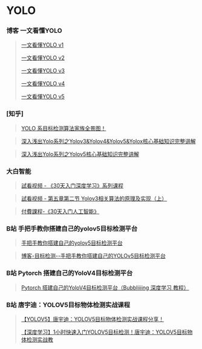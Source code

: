 # YOLO

### 博客 一文看懂YOLO
> [一文看懂YOLO v1](https://blog.csdn.net/litt1e/article/details/88814417)
>
> [一文看懂YOLO v2](https://blog.csdn.net/litt1e/article/details/88852745)
>
> [一文看懂YOLO v3](https://blog.csdn.net/litt1e/article/details/88907542)
>
> [一文看懂YOLO v4](https://blog.csdn.net/litt1e/article/details/119712337)
> 
> [一文看懂YOLO v5](https://blog.csdn.net/litt1e/article/details/119714797)



### [知乎] 
> [YOLO 系目标检测算法家族全景图！](https://zhuanlan.zhihu.com/p/165445276)

> [深入浅出Yolo系列之Yolov3&Yolov4&Yolov5&Yolox核心基础知识完整讲解](https://zhuanlan.zhihu.com/p/143747206)

> [深入浅出Yolo系列之Yolov5核心基础知识完整讲解](https://zhuanlan.zhihu.com/p/172121380)

### 大白智能
> [試看视频 - 《30天入门深度学习》系列课程](https://www.jiangdabai.com/vcat/%E3%80%8A30%E5%A4%A9%E5%85%A5%E9%97%A8%E6%B7%B1%E5%BA%A6%E5%AD%A6%E4%B9%A0%E3%80%8B%E7%B3%BB%E5%88%97%E8%AF%BE%E7%A8%8B)

> [試看视频 - 第五章第二节 Yolov3相关算法的原理及实现（上）](https://www.jiangdabai.com/video/%e5%8f%91%e5%b8%83%e8%a7%86%e9%a2%91%e6%b5%8b%e8%af%95-2-2-2-2-2-3)

>[付費課程-《30天入门人工智能》](https://ke.qq.com/course/3454999?tuin=16348fd5)

### B站 手把手教你搭建自己的yolov5目标检测平台
> [手把手教你搭建自己的yolov5目标检测平台](https://www.bilibili.com/video/BV1f44y187Xg?p=5)

> [博客-目标检测--手把手教你搭建自己的YOLOv5目标检测平台](https://blog.csdn.net/didiaopao/category_11321656.html?spm=1001.2014.3001.5482)

### B站 Pytorch 搭建自己的YoloV4目标检测平台
> [Pytorch 搭建自己的YoloV4目标检测平台（Bubbliiiing 深度学习 教程）](https://www.bilibili.com/video/BV1Q54y1D7vj)


### B站 唐宇迪：YOLOV5目标物体检测实战课程
> [【YOLOV5】唐宇迪：YOLOV5目标物体检测实战课程分享！](https://www.bilibili.com/video/BV1sq4y1p7gp?p=5)
> 
> [【深度学习】1小时快速入门YOLOV5目标检测！唐宇迪：YOLOV5目标物体检测实战教](https://www.bilibili.com/video/BV1uv411K7eY?p=2)



